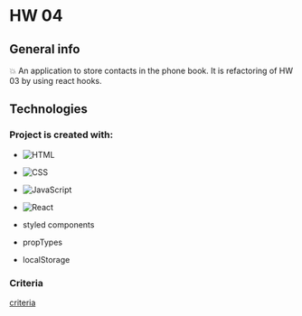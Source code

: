 # HW 04


## General info

:boom: An application to store contacts in the phone book. It is refactoring of HW 03 by using react hooks.


## Technologies


### Project is created with:

- ![HTML](https://img.shields.io/badge/-HTML-05122A?style=flat&logo=HTML5)&nbsp;

- ![CSS](https://img.shields.io/badge/-CSS-05122A?style=flat&logo=CSS3&logoColor=1572B6)&nbsp;
 
- ![JavaScript](https://img.shields.io/badge/-JavaScript-05122A?style=flat&logo=javascript)&nbsp;

- ![React](https://badges.aleen42.com/src/react.svg )

- styled components

- propTypes

- localStorage

 
 ### Criteria
[criteria](https://github.com/goitacademy/react-homework/blob/master/hooks/README.pl.md )

